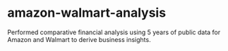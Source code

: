 # amazon-walmart-analysis
Performed comparative financial analysis using 5 years of public data for Amazon and Walmart to derive business insights.
